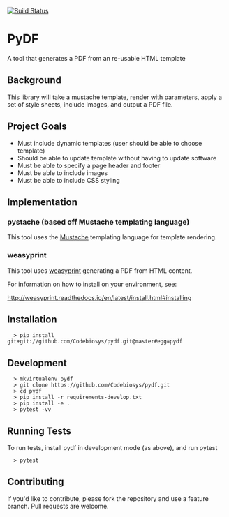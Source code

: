 [![Build Status](https://travis-ci.com/Codebiosys/pydf.svg?token=QV3wJRfpprDN5XdYRpuT&branch=master)](https://travis-ci.com/Codebiosys/pydf)

# PyDF

A tool that generates a PDF from an re-usable HTML template


## Background

This library  will take a mustache template, render with parameters, apply a set of style
sheets, include images, and output a PDF file.


## Project Goals

* Must include dynamic templates (user should be able to choose template)
* Should be able to update template without having to update software
* Must be able to specify a page header and footer
* Must be able to include images
* Must be able to include CSS styling


## Implementation

### pystache (based off Mustache templating language)

This tool uses the [Mustache](http://mustache.github.io/mustache.5.html)
templating language for template rendering.

### weasyprint

This tool uses [weasyprint](http://weasyprint.readthedocs.io/en/latest/)
generating a PDF from HTML content.

For information on how to install on your environment, see:

http://weasyprint.readthedocs.io/en/latest/install.html#installing


## Installation

```
  > pip install git+git://github.com/Codebiosys/pydf.git@master#egg=pydf
```


## Development

```
  > mkvirtualenv pydf
  > git clone https://github.com/Codebiosys/pydf.git
  > cd pydf
  > pip install -r requirements-develop.txt
  > pip install -e .
  > pytest -vv
```

## Running Tests
To run tests, install pydf in development mode (as above), and run pytest

```
  > pytest
```

## Contributing
If you'd like to contribute, please fork the repository and use a feature branch. Pull requests are welcome.
